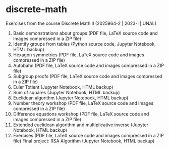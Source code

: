 # discrete-math
Exercises from the course Discrete Math II (2025964-2 | 2023-I | UNAL)
1. Basic demonstrations about groups (PDF file, LaTeX source code and images compressed in a ZIP file)
2. Identify groups from tables (Python source code, Jupyter Notebook, HTML backup)
3. Hexagon symmetries (PDF file, LaTeX source code and images compressed in a ZIP file)
4. Autobahn (PDF file, LaTeX source code and images compressed in a ZIP file)
5. Subgroup proofs (PDF file, LaTeX source code and images compressed in a ZIP file)
6. Euler Totient (Jupyter Notebook, HTML backup)
7. Sum of squares (Jupyter Notebook, HTML backup)
8. Euclidean algorithm (Jupyter Notebook, HTML backup)
9. Number theory workshop (PDF file, LaTeX source code and images compressed in a ZIP file)
10. Difference equations workshop (PDF file, LaTeX source code and images compressed in a ZIP file)
11. Extended euclidean algorithm and multiplicative inverse (Jupyter Notebook, HTML backup)
12. Exercises (PDF file, LaTeX source code and images compressed in a ZIP file)
Final project: RSA Algorithm (Jupyter Notebook, HTML backup)
